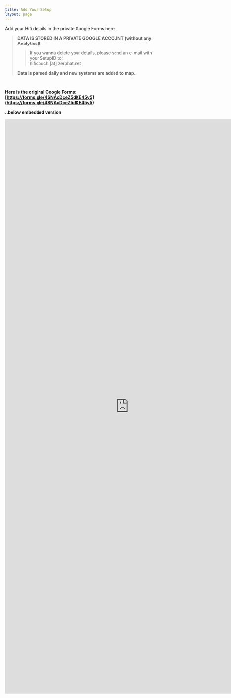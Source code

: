 ```yaml
---
title: Add Your Setup
layout: page
---
```


Add your Hifi details in the private Google Forms here:

> **DATA IS STORED IN A PRIVATE GOOGLE ACCOUNT (without any Analytics)!**
>> If you wanna delete your details, please send an e-mail with your SetupID to: <br>
>> hificouch [at] zerohat.net
>
> **Data is parsed daily and new systems are added to map.**

<br>

**Here is the original Google Forms: [https://forms.gle/4SNAcDceZ5dKE45y5](https://forms.gle/4SNAcDceZ5dKE45y5)**

**..below embedded version**
<br>

<iframe src="https://docs.google.com/forms/d/e/1FAIpQLSf7PlvMPBJwNX8fV4N_eIXZKTFE19bKB7_Sxvgv45XFSJDwtA/viewform?embedded=true" width="800" height="1859" frameborder="0" marginheight="0" marginwidth="0">Wird geladen…</iframe>